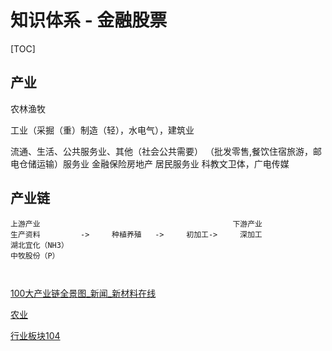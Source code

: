 
# 知识体系 - 金融股票

[TOC]

## 产业
农林渔牧

工业（采掘（重）制造（轻），水电气），建筑业

流通、生活、公共服务业、其他（社会公共需要）
 （批发零售,餐饮住宿旅游，邮电仓储运输）服务业
  金融保险房地产 居民服务业
  科教文卫体，广电传媒
## 产业链

```
上游产业                                           下游产业
生产资料         ->     种植养殖   ->     初加工->     深加工
湖北宜化（NH3）
中牧股份（P）



```

[100大产业链全景图_新闻_新材料在线](http://www.xincailiao.com/news/news_detail.aspx?id=73937)

[农业](http://www.chinanews.com/stock/z/dnyssgs/)

[行业板块104](http://summary.jrj.com.cn/hybk/?q=cn|bk|17&n=hqa&c=l&o=pl,d&p=1104)